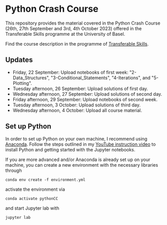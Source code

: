# Python Crash Course

This repository provides the material covered in the Python Crash Course (26th, 27th September and 3rd,  4th October 2023) offered in the Transferable Skills programme at the University of Basel.

Find the course description in the programme of [Transferable Skills](https://fortbildung.unibas.ch/courses/organizer/transferable-skills/python-crash-course-for-beginners-296877).

## Updates

* Friday, 22 September: Upload notebooks of first week: "2-Data_Structures", "3-Conditional_Statements", "4-Iterations", and "5-Plotting".
* Tuesday afternoon, 26 September: Upload solutions of first day.
* Wednesday afternoon, 27 September: Upload solutions of second day.
* Friday afternoon, 29 September: Upload notebooks of second week.
* Tuesday afternoon, 3 October: Upload solutions of third day.
* Wednesday afternoon, 4 October: Upload all course material.


## Set up Python

In order to set up Python on your own machine, I recommend using [Anaconda](https://www.anaconda.com/products/individual). Follow the steps outlined in my [YouTube instruction video](https://youtu.be/-RJnYbxVZTg) to install Python and getting started with the Jupyter notebooks.

If you are more advanced and/or Anaconda is already set up on your machine, you can create a new environment with the necessary libraries through

```
conda env create -f environment.yml
``` 

activate the environment via

```
conda activate pythonCC
``` 

and start Jupyter lab with

```
jupyter lab
``` 
